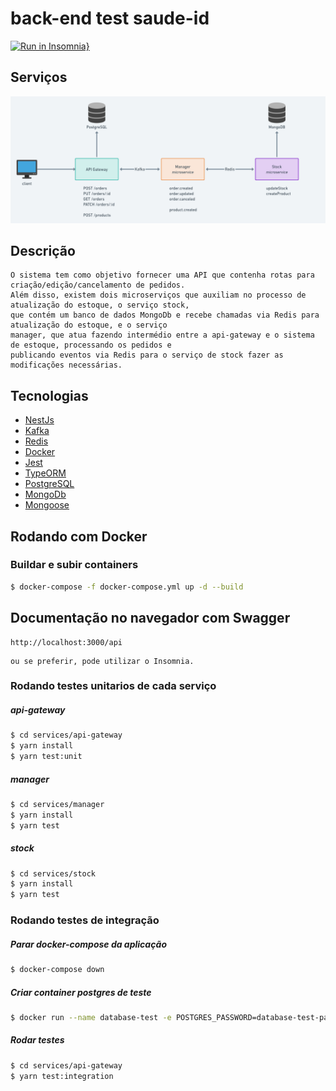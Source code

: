 # back-end test saude-id

[![Run in Insomnia}](https://insomnia.rest/images/run.svg)](https://insomnia.rest/run/?label=Teste%20SaudeId&uri=https%3A%2F%2Fgithub.com%2Fmicaelcc%2Ftest-saudeid%2Fblob%2Fmain%2Fdocs%2Fapi-gateway-routes.json)

## Serviços

![](.github/services.png)

## Descrição

    O sistema tem como objetivo fornecer uma API que contenha rotas para criação/edição/cancelamento de pedidos.
    Além disso, existem dois microserviços que auxiliam no processo de atualização do estoque, o serviço stock,
    que contém um banco de dados MongoDb e recebe chamadas via Redis para atualização do estoque, e o serviço
    manager, que atua fazendo intermédio entre a api-gateway e o sistema de estoque, processando os pedidos e
    publicando eventos via Redis para o serviço de stock fazer as modificações necessárias.

## Tecnologias

- [NestJs](https://nestjs.com/)
- [Kafka](https://kafka.apache.org/)
- [Redis](https://redis.io/)
- [Docker](https://www.docker.com/)
- [Jest](https://jestjs.io/pt-BR/)
- [TypeORM](https://typeorm.io/)
- [PostgreSQL](https://www.postgresql.org/)
- [MongoDb](https://www.mongodb.com/)
- [Mongoose](https://mongoosejs.com/)

## Rodando com Docker

### Buildar e subir containers

```bash
$ docker-compose -f docker-compose.yml up -d --build
```

## Documentação no navegador com Swagger

```
http://localhost:3000/api
```

```
ou se preferir, pode utilizar o Insomnia.
```

### Rodando testes unitarios de cada serviço

##### api-gateway

```bash
$ cd services/api-gateway
$ yarn install
$ yarn test:unit
```

##### manager

```bash
$ cd services/manager
$ yarn install
$ yarn test
```

##### stock

```bash
$ cd services/stock
$ yarn install
$ yarn test
```

### Rodando testes de integração

##### Parar docker-compose da aplicação

```bash
$ docker-compose down
```

##### Criar container postgres de teste

```bash
$ docker run --name database-test -e POSTGRES_PASSWORD=database-test-pass -e POSTGRES_USER=database-test -e POSTGRES_DATABASE=database-test -p 5433:5432 -d postgres
```

##### Rodar testes

```bash
$ cd services/api-gateway
$ yarn test:integration
```
